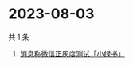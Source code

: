 # 2023-08-03

共 1 条

<!-- BEGIN -->
<!-- 最后更新时间 Thu Aug 03 2023 05:07:27 GMT+0800 (China Standard Time) -->

1. [消息称微信正灰度测试「小绿书」](https://www.zhihu.com/search?q=消息称微信正灰度测试「小绿书」)

<!-- END -->
